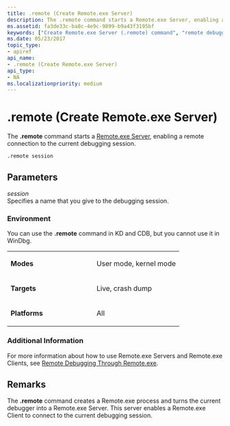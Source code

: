 ```yaml
---
title: .remote (Create Remote.exe Server)
description: The .remote command starts a Remote.exe Server, enabling a remote connection to the current debugging session.
ms.assetid: fa3de33c-ba8c-4e9c-9899-b9a43f3195bf
keywords: ["Create Remote.exe Server (.remote) command", "remote debugging through remote.exe, Create Remote.exe Server (.remote) command", ".remote (Create Remote.exe Server) Windows Debugging"]
ms.date: 05/23/2017
topic_type:
- apiref
api_name:
- .remote (Create Remote.exe Server)
api_type:
- NA
ms.localizationpriority: medium
---
```


# .remote (Create Remote.exe Server)


The **.remote** command starts a [Remote.exe Server](starting-a-remote-exe-session.md), enabling a remote connection to the current debugging session.

```dbgcmd
.remote session
```

## <span id="ddk_meta_create_remote_exe_server_dbg"></span><span id="DDK_META_CREATE_REMOTE_EXE_SERVER_DBG"></span>Parameters


<span id="_______session______"></span><span id="_______SESSION______"></span> *session*   
Specifies a name that you give to the debugging session.

### <span id="Environment"></span><span id="environment"></span><span id="ENVIRONMENT"></span>Environment

You can use the **.remote** command in KD and CDB, but you cannot use it in WinDbg.

<table>
<colgroup>
<col width="50%" />
<col width="50%" />
</colgroup>
<tbody>
<tr class="odd">
<td align="left"><p><strong>Modes</strong></p></td>
<td align="left"><p>User mode, kernel mode</p></td>
</tr>
<tr class="even">
<td align="left"><p><strong>Targets</strong></p></td>
<td align="left"><p>Live, crash dump</p></td>
</tr>
<tr class="odd">
<td align="left"><p><strong>Platforms</strong></p></td>
<td align="left"><p>All</p></td>
</tr>
</tbody>
</table>

 

### <span id="Additional_Information"></span><span id="additional_information"></span><span id="ADDITIONAL_INFORMATION"></span>Additional Information

For more information about how to use Remote.exe Servers and Remote.exe Clients, see [Remote Debugging Through Remote.exe](remote-debugging-through-remote-exe.md).

Remarks
-------

The **.remote** command creates a Remote.exe process and turns the current debugger into a Remote.exe Server. This server enables a Remote.exe Client to connect to the current debugging session.

 

 





